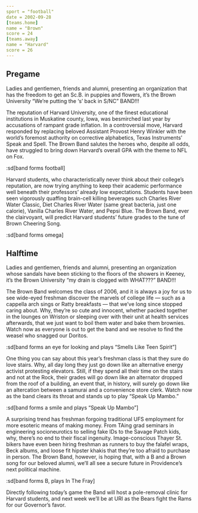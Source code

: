 ```yaml
---
sport = "football"
date = 2002-09-28
[teams.home]
name = "Brown"
score = 24
[teams.away]
name = "Harvard"
score = 26
---
```


## Pregame

Ladies and gentlemen, friends and alumni, presenting an organization that has the freedom to get an Sc.B. in puppies and flowers, it’s the Brown University “We’re putting the ‘s’ back in S/NC” BAND!!!

The reputation of Harvard University, one of the finest educational institutions in Muskatine county, Iowa, was besmirched last year by accusations of rampant grade inflation. In a controversial move, Harvard responded by replacing beloved Assistant Provost Henry Winkler with the world’s foremost authority on corrective alphabetics, Texas Instruments’ Speak and Spell. The Brown Band salutes the heroes who, despite all odds, have struggled to bring down Harvard’s overall GPA with the theme to NFL on Fox.

:sd[band forms football]

Harvard students, who characteristically never think about their college’s reputation, are now trying anything to keep their academic performance well beneath their professors’ already low expectations. Students have been seen vigorously quaffing brain-cell killing beverages such Charles River Water Classic, Diet Charles River Water (same great bacteria, just one calorie), Vanilla Charles River Water, and Pepsi Blue. The Brown Band, ever the clairvoyant, will predict Harvard students’ future grades to the tune of Brown Cheering Song.

:sd[band forms omega]

## Halftime

Ladies and gentlemen, friends and alumni, presenting an organization whose sandals have been sticking to the floors of the showers in Keeney, it’s the Brown University “my drain is clogged with WHAT???” BAND!!!

The Brown Band welcomes the class of 2006, and it is always a joy for us to see wide-eyed freshman discover the marvels of college life — such as a cappella arch sings or Ratty breakfasts — that we’ve long since stopped caring about. Why, they’re so cute and innocent, whether packed together in the lounges on Wriston or sleeping over with their unit at health services afterwards, that we just want to boil them water and bake them brownies. Watch now as everyone is out to get the band and we resolve to find the weasel who snagged our Doritos.

:sd[band forms an eye for looking and plays “Smells Like Teen Spirit”]

One thing you can say about this year’s freshman class is that they sure do love stairs. Why, all day long they just go down like an alternative energy activist protesting elevators. Still, if they spend all their time on the stairs and not at the Rock, their grades will go down like an alternator dropped from the roof of a building, an event that, in history, will surely go down like an altercation between a samurai and a convenience store clerk. Watch now as the band clears its throat and stands up to play “Speak Up Mambo.”

:sd[band forms a smile and plays “Speak Up Mambo”]

A surprising trend has freshman forgoing traditional UFS employment for more esoteric means of making money. From TAing grad seminars in engineering socioneurotics to selling fake IDs to the Savage Patch kids, why, there’s no end to their fiscal ingenuity. Image-conscious Thayer St. bikers have even been hiring freshman as runners to buy the falafel wraps, Beck albums, and loose fit hipster khakis that they’re too afraid to purchase in person. The Brown Band, however, is hoping that, with a B and a Brown song for our beloved alumni, we’ll all see a secure future in Providence’s next political machine.

:sd[band forms B, plays In The Fray]

Directly following today’s game the Band will host a pole-removal clinic for Harvard students, and next week we’ll be at URI as the Bears fight the Rams for our Governor’s favor.
